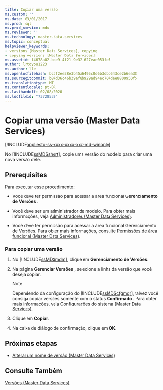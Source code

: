 ```yaml
---
title: Copiar uma versão
ms.custom: ''
ms.date: 03/01/2017
ms.prod: sql
ms.prod_service: mds
ms.reviewer: ''
ms.technology: master-data-services
ms.topic: conceptual
helpviewer_keywords:
- versions [Master Data Services], copying
- copying versions [Master Data Services]
ms.assetid: f4678a02-bbe9-4f21-9e32-627eae053fe7
author: lrtoyou1223
ms.author: lle
ms.openlocfilehash: bcdf2ee38e3b45a6495c0d6b3dbc643ce2b6ea38
ms.sourcegitcommit: b87d36c46b39af8b929ad94ec707dee8800950f5
ms.translationtype: MT
ms.contentlocale: pt-BR
ms.lasthandoff: 02/08/2020
ms.locfileid: "73728539"
---
```

# <a name="copy-a-version-master-data-services"></a>Copiar uma versão (Master Data Services)

[!INCLUDE[appliesto-ss-xxxx-xxxx-xxx-md-winonly](../includes/appliesto-ss-xxxx-xxxx-xxx-md-winonly.md)]

  No [!INCLUDE[ssMDSshort](../includes/ssmdsshort-md.md)], copie uma versão do modelo para criar uma nova versão dele.  
  
## <a name="prerequisites"></a>Prerequisites  
 Para executar esse procedimento:  
  
-   Você deve ter permissão para acessar a área funcional **Gerenciamento de Versões** .  
  
-   Você deve ser um administrador de modelo. Para obter mais informações, veja [Administradores &#40;Master Data Services&#41;](../master-data-services/administrators-master-data-services.md).  
  
-   Você deve ter permissão para acessar a área funcional Gerenciamento de Versões. Para obter mais informações, consulte [Permissões de área funcional &#40;Master Data Services&#41;](../master-data-services/functional-area-permissions-master-data-services.md).  
  
### <a name="to-copy-a-version"></a>Para copiar uma versão  
  
1.  No [!INCLUDE[ssMDSmdm](../includes/ssmdsmdm-md.md)], clique em **Gerenciamento de Versões**.  
  
2.  Na página **Gerenciar Versões** , selecione a linha da versão que você deseja copiar.  
  
    > [!NOTE]  
    >  Dependendo da configuração do [!INCLUDE[ssMDScfgmgr](../includes/ssmdscfgmgr-md.md)], talvez você consiga copiar versões somente com o status **Confirmado** . Para obter mais informações, veja [Configurações do sistema &#40;Master Data Services&#41;](../master-data-services/system-settings-master-data-services.md).  
  
3.  Clique em **Copiar**.  
  
4.  Na caixa de diálogo de confirmação, clique em **OK**.  
  
## <a name="next-steps"></a>Próximas etapas  
  
-   [Alterar um nome de versão &#40;Master Data Services&#41;](../master-data-services/change-a-version-name-master-data-services.md)  
  
## <a name="see-also"></a>Consulte Também  
 [Versões &#40;Master Data Services&#41;](../master-data-services/versions-master-data-services.md)  
  
  
